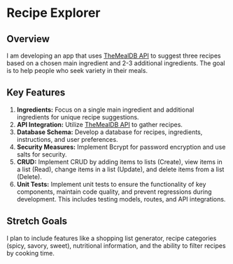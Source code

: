 # Recipe Explorer

## Overview
I am developing an app that uses [TheMealDB API](https://www.themealdb.com/) to suggest three recipes based on a chosen main ingredient and 2-3 additional ingredients. The goal is to help people who seek variety in their meals.

## Key Features
1. **Ingredients:** Focus on a single main ingredient and additional ingredients for unique recipe suggestions.
2. **API Integration:** Utilize [TheMealDB API](https://www.themealdb.com/) to gather recipes.
3. **Database Schema:** Develop a database for recipes, ingredients, instructions, and user preferences.
4. **Security Measures:** Implement Bcrypt for password encryption and use salts for security.
5. **CRUD:** Implement CRUD by adding items to lists (Create), view items in a list (Read), change items in a list (Update), and delete items from a list (Delete).
6. **Unit Tests:** Implement unit tests to ensure the functionality of key components, maintain code quality, and prevent regressions during development. This includes testing models, routes, and API integrations.

## Stretch Goals
I plan to include features like a shopping list generator, recipe categories (spicy, savory, sweet), nutritional information, and the ability to filter recipes by cooking time.
